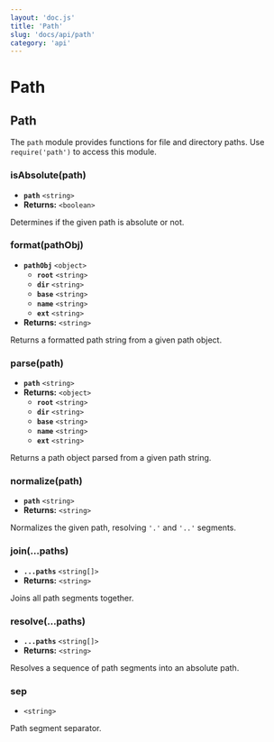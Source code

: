 ```yaml
---
layout: 'doc.js'
title: 'Path'
slug: 'docs/api/path'
category: 'api'
---
```


# Path

## Path

The `path` module provides functions for file and directory paths. Use `require('path')` to access this module.

### isAbsolute(path)

- **`path`** `<string>`&#x20;
- **Returns:** `<boolean>`&#x20;

Determines if the given path is absolute or not.

### format(pathObj)

- **`pathObj`** `<object>`&#x20;
  - **`root`** `<string>`
  - **`dir`** `<string>`
  - **`base`** `<string>`
  - **`name`** `<string>`
  - **`ext`** `<string>`
- **Returns:** `<string>`&#x20;

Returns a formatted path string from a given path object.

### parse(path)

- **`path`** `<string>`&#x20;
- **Returns:** `<object>`
  - **`root`** `<string>`
  - **`dir`** `<string>`
  - **`base`** `<string>`
  - **`name`** `<string>`
  - **`ext`** `<string>`

Returns a path object parsed from a given path string.

### normalize(path)

- **`path`** `<string>`&#x20;
- **Returns:** `<string>`

Normalizes the given path, resolving `'.'` and `'..'` segments.

### join(...paths)

- **`...paths`** `<string[]>`&#x20;
- **Returns:** `<string>`

Joins all path segments together.

### resolve(...paths)

- **`...paths`** `<string[]>`&#x20;
- **Returns:** `<string>`

Resolves a sequence of path segments into an absolute path.

### sep

- `<string>`

Path segment separator.
